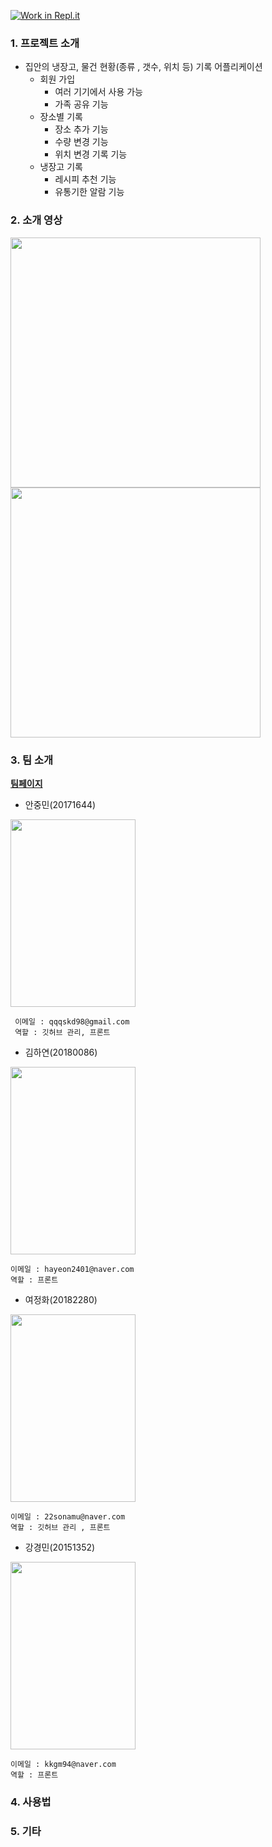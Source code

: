 [![Work in Repl.it](https://classroom.github.com/assets/work-in-replit-14baed9a392b3a25080506f3b7b6d57f295ec2978f6f33ec97e36a161684cbe9.svg)](https://classroom.github.com/online_ide?assignment_repo_id=380312&assignment_repo_type=GroupAssignmentRepo)






### 1. 프로젝트 소개

- 집안의 냉장고, 물건 현황(종류 , 갯수, 위치 등) 기록 어플리케이션
  - 회원 가입 
    - 여러 기기에서 사용 가능
    - 가족 공유 기능
  - 장소별 기록
    - 장소 추가 기능
    - 수량 변경 기능
    - 위치 변경 기록 기능
  - 냉장고 기록
    - 레시피 추천 기능
    - 유통기한 알람 기능
    

### 2. 소개 영상

<img src = "https://user-images.githubusercontent.com/73538957/110810764-73eecf80-82c9-11eb-9122-71162335cf61.png" width="400px">

<img src = "https://user-images.githubusercontent.com/73538957/110810933-9a146f80-82c9-11eb-9a8c-dc68fbe8bda2.png" width="400px">

### 3. 팀 소개

[**팀페이지**](https://kookmin-sw.github.io/capstone-2021-36/)


- 안중민(20171644)
  
 <img src = "https://user-images.githubusercontent.com/73538957/110902317-0d10fb00-8349-11eb-9868-38bff6f675e0.png" width="200px" height="300px">


```
 이메일 : qqqskd98@gmail.com
 역할 : 깃허브 관리, 프론트
```
 

- 김하연(20180086)

<img src = "https://user-images.githubusercontent.com/73538957/110902572-74c74600-8349-11eb-9dd5-469cad39c5f9.png" width="200px" height="300px">

```
이메일 : hayeon2401@naver.com
역할 : 프론트
```


- 여정화(20182280)

<img src = "https://user-images.githubusercontent.com/73538957/110902700-a3452100-8349-11eb-9b4d-08e1e8c3fd7e.png" width="200px" height="300px">

```
이메일 : 22sonamu@naver.com
역할 : 깃허브 관리 , 프론트
```

- 강경민(20151352)


<img src = "https://user-images.githubusercontent.com/73538957/110902819-cd96de80-8349-11eb-9d9d-87a78f9a1a1a.png" width="200px" height="300px">

```
이메일 : kkgm94@naver.com
역할 : 프론트
```


### 4. 사용법



### 5. 기타




